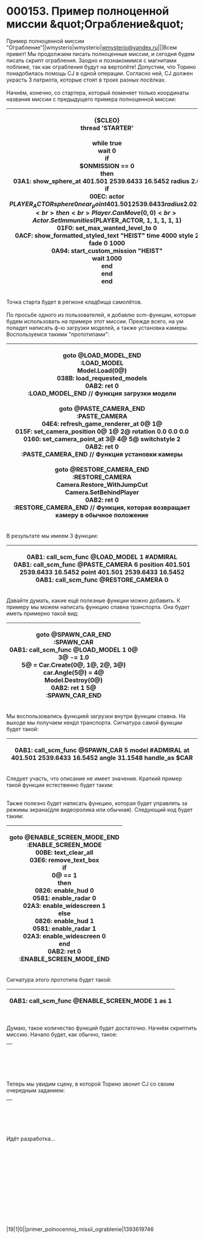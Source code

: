 # 000153. Пример полноценной миссии \&quot;Ограбление\&quot;

Пример полноценной миссии "Ограбление"||wmysterio|wmysterio|wmysterio@yandex.ru|||Всем привет! Мы продолжаем писать полноценные миссии, и сегодня будем писать скрипт ограбления. Заодно и познакомимся с магнитами поближе, так как ограбления будут на вертолёте! Допустим, что Торино понадобилась помощь CJ в одной операции. Согласно ней, CJ должен украсть 3 патриота, которые стоят в троих разных посёлках.\
\
Начнём, конечно, со стартера, который поменяет только координаты названия миссии с предыдущего примера полноценной миссии:

| <p>{$CLEO}<br>thread 'STARTER'<br><br>while true<br>wait 0<br>    if<br>    $ONMISSION == 0<br>    then<br>    03A1: show_sphere_at 401.501 2539.6433 16.5452 radius 2.0<br>        if<br>        00EC:   actor $PLAYER_ACTOR sphere 0 near_point 401.501 2539.6433 radius 2.0 2.0<br>        then<br>        Player.CanMove(0, 0)<br>        Actor.SetImmunities($PLAYER_ACTOR, 1, 1, 1, 1, 1)<br>        01F0: set_max_wanted_level_to 0<br>        0ACF: show_formatted_styled_text "HEIST" time 4000 style 2<br>        fade 0 1000<br>        0A94: start_custom_mission "HEIST"<br>        wait 1000<br>        end<br>    end<br>end<br></p> |
| --------------------------------------------------------------------------------------------------------------------------------------------------------------------------------------------------------------------------------------------------------------------------------------------------------------------------------------------------------------------------------------------------------------------------------------------------------------------------------------------------------------------------------------------------------------------------------------------------------------------------------------------------- |

Точка старта будет в регионе кладбища самолётов.\
\
По просьбе одного из пользователей, я добавлю scm-функции, которые будем использовать на примере этот миссии. Прежде всего, на ум попадет написать ф-ю загрузки моделей, а также установка камеры. Воспользуемся такими "прототипами":

| <p>goto @LOAD_MODEL_END<br>:LOAD_MODEL<br>Model.Load(0@)<br>038B: load_requested_models<br>0AB2: ret 0<br>:LOAD_MODEL_END // Функция загрузки модели<br><br>goto @PASTE_CAMERA_END<br>:PASTE_CAMERA<br>04E4: refresh_game_renderer_at 0@ 1@<br>015F: set_camera_position 0@ 1@ 2@ rotation 0.0 0.0 0.0<br>0160: set_camera_point_at 3@ 4@ 5@ switchstyle 2<br>0AB2: ret 0<br>:PASTE_CAMERA_END // Функция установки камеры<br><br>goto @RESTORE_CAMERA_END<br>:RESTORE_CAMERA<br>Camera.Restore_WithJumpCut<br>Camera.SetBehindPlayer<br>0AB2: ret 0<br>:RESTORE_CAMERA_END // Функция, которая возвращает камеру в обычное положение<br></p> |
| --------------------------------------------------------------------------------------------------------------------------------------------------------------------------------------------------------------------------------------------------------------------------------------------------------------------------------------------------------------------------------------------------------------------------------------------------------------------------------------------------------------------------------------------------------------------------------------------------------------------------------------------- |

В результате мы имеем 3 функции:

| <p>0AB1: call_scm_func @LOAD_MODEL 1 #ADMIRAL<br>0AB1: call_scm_func @PASTE_CAMERA 6 position 401.501 2539.6433 16.5452 point 401.501 2539.6433 16.5452<br>0AB1: call_scm_func @RESTORE_CAMERA 0<br></p> |
| -------------------------------------------------------------------------------------------------------------------------------------------------------------------------------------------------------- |

Давайте думать, какие ещё полезные функции можно добавить. К примеру мы можем написать функцию спавна транспорта. Она будет иметь примерно такой вид:

| <p>goto @SPAWN_CAR_END<br>:SPAWN_CAR<br>0AB1: call_scm_func @LOAD_MODEL 1 0@<br>3@ -= 1.0<br>5@ = Car.Create(0@, 1@, 2@, 3@)<br>car.Angle(5@) = 4@<br>Model.Destroy(0@)<br>0AB2: ret 1 5@<br>:SPAWN_CAR_END<br></p> |
| ------------------------------------------------------------------------------------------------------------------------------------------------------------------------------------------------------------------- |

Мы воспользовались функцией загрузки внутри функции спавна. На выходе мы получаем хендл транспорта. Сигнатура самой функции будет такой:

| <p>0AB1: call_scm_func @SPAWN_CAR 5 model #ADMIRAL at 401.501 2539.6433 16.5452 angle 31.1548 handle_as $CAR<br></p> |
| -------------------------------------------------------------------------------------------------------------------- |

Следует участь, что описание не имеет значения. Краткий пример такой функции естественно будет таким:

\
Также полезно будет написать функцию, которая будет управлять за режимы экрана(для видеоролика или обычная). Следующий код будет таким:

| <p>goto @ENABLE_SCREEN_MODE_END<br>:ENABLE_SCREEN_MODE<br>00BE: text_clear_all<br>03E6: remove_text_box<br>if<br>0@ == 1<br>then<br>0826: enable_hud 0<br>0581: enable_radar 0<br>02A3: enable_widescreen 1<br>else<br>0826: enable_hud 1<br>0581: enable_radar 1<br>02A3: enable_widescreen 0<br>end<br>0AB2: ret 0<br>:ENABLE_SCREEN_MODE_END<br></p> |
| ------------------------------------------------------------------------------------------------------------------------------------------------------------------------------------------------------------------------------------------------------------------------------------------------------------------------------------------------------- |

Сигнатура этого прототипа будет такой:

| <p>0AB1: call_scm_func @ENABLE_SCREEN_MODE 1 as 1<br></p> |
| --------------------------------------------------------- |

\
Думаю, такое количество функций будет достаточно. Начнём скриптить миссию. Начало будет, как обычно, такое:

| <p><br><br></p> |
| --------------- |

Теперь мы увидим сцену, в которой Торино звонит CJ со своим очередным заданием:

| <p><br></p> |
| ----------- |

\
Идёт разработка...\
\
\
\
\
\
\
\
\
\
\
\
\
\
|19|1|0||primer\_polnocennoj\_missii\_ograblenie|1393619746
